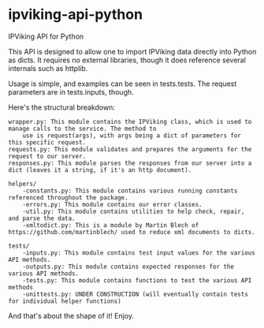 ipviking-api-python
===================

IPViking API for Python

This API is designed to allow one to import IPViking data directly into Python as dicts. It requires no external
libraries, though it does reference several internals such as httplib.

Usage is simple, and examples can be seen in tests.tests. The request parameters are in tests.inputs, though.


Here's the structural breakdown:
	
	wrapper.py: This module contains the IPViking class, which is used to manage calls to the service. The method to
		use is request(args), with args being a dict of parameters for this specific request.
	requests.py: This module validates and prepares the arguments for the request to our server.
	responses.py: This module parses the responses from our server into a dict (leaves it a string, if it's an http document).
	
	helpers/
		-constants.py: This module contains various running constants referenced throughout the package.
		-errors.py: This module contains our error classes.
		-util.py: This module contains utilities to help check, repair, and parse the data.
		-xmltodict.py: This is a module by Martin Blech of https://github.com/martinblech/ used to reduce xml documents to dicts.
		
	tests/
		-inputs.py: This module contains test input values for the various API methods.
		-outputs.py: This module contains expected responses for the various API methods.
		-tests.py: This module contains functions to test the various API methods
		-unittests.py: UNDER CONSTRUCTION (will eventually contain tests for individual helper functions)
		
And that's about the shape of it! Enjoy.